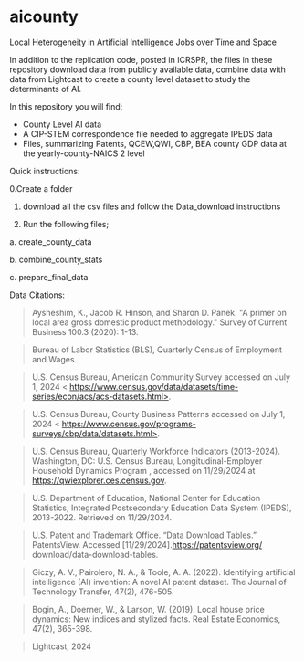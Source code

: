 # aicounty
Local Heterogeneity in Artificial Intelligence Jobs over Time and Space

In addition to the replication code, posted in ICRSPR, the files in these repository download data from publicly available data, combine data with 
data from Lightcast to create a county level dataset to study the determinants of AI.

In this repository you will find:

- County Level AI data
- A CIP-STEM correspondence file needed to aggregate IPEDS data
- Files, summarizing Patents, QCEW,QWI, CBP, BEA county GDP data at the yearly-county-NAICS 2 level 

Quick instructions:

0.Create a folder

1. download all the csv files and follow the Data_download instructions

2. Run the following files;

  a. create_county_data
  
  b. combine_county_stats
  
  c. prepare_final_data

Data Citations:

>Aysheshim, K., Jacob R. Hinson, and Sharon D. Panek. "A primer on local area gross domestic product methodology." Survey of Current Business 100.3 (2020): 1-13.

>Bureau of Labor Statistics (BLS), Quarterly Census of Employment and Wages.

>U.S. Census Bureau, American Community Survey accessed on July 1, 2024 < https://www.census.gov/data/datasets/time-series/econ/acs/acs-datasets.html>.

>U.S. Census Bureau, County Business Patterns accessed on July 1, 2024 < https://www.census.gov/programs-surveys/cbp/data/datasets.html>.

>U.S. Census Bureau, Quarterly Workforce Indicators (2013-2024). Washington, DC: U.S. Census Bureau, Longitudinal-Employer Household Dynamics Program , accessed on 11/29/2024 at https://qwiexplorer.ces.census.gov.

>U.S. Department of Education, National Center for Education Statistics, Integrated Postsecondary Education Data System (IPEDS), 2013-2022. Retrieved on 11/29/2024.

>U.S. Patent and Trademark Office. “Data Download Tables.” PatentsView. Accessed [11/29/2024].https://patentsview.org/ download/data-download-tables.

>Giczy, A. V., Pairolero, N. A., & Toole, A. A. (2022). Identifying artificial intelligence (AI) invention: A novel AI patent dataset. The Journal of Technology Transfer, 47(2), 476-505.

>Bogin, A., Doerner, W., & Larson, W. (2019). Local house price dynamics: New indices and stylized facts. Real Estate Economics, 47(2), 365-398.

>Lightcast, 2024


